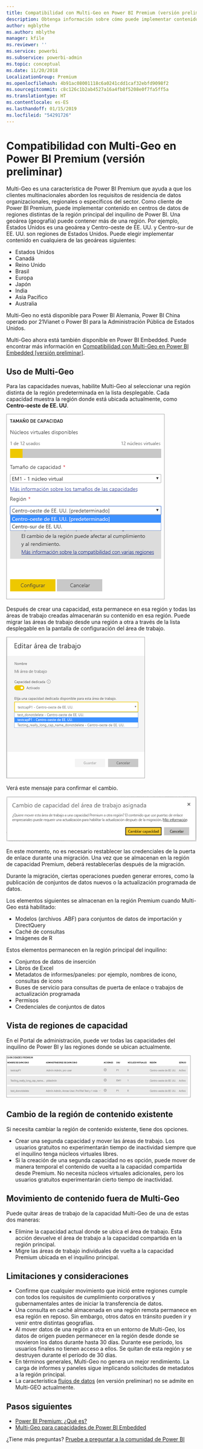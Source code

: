 ```yaml
---
title: Compatibilidad con Multi-Geo en Power BI Premium (versión preliminar)
description: Obtenga información sobre cómo puede implementar contenido en centros de datos de regiones distintas de la región principal del inquilino de Power BI.
author: mgblythe
ms.author: mblythe
manager: kfile
ms.reviewer: ''
ms.service: powerbi
ms.subservice: powerbi-admin
ms.topic: conceptual
ms.date: 11/20/2018
LocalizationGroup: Premium
ms.openlocfilehash: 4b91ac08001118c6a0241cdd1caf32ebfd9098f2
ms.sourcegitcommit: c8c126c1b2ab4527a16a4fb8f5208e0f7fa5ff5a
ms.translationtype: HT
ms.contentlocale: es-ES
ms.lasthandoff: 01/15/2019
ms.locfileid: "54291726"
---
```

# <a name="multi-geo-support-for-power-bi-premium-preview"></a>Compatibilidad con Multi-Geo en Power BI Premium (versión preliminar)

Multi-Geo es una característica de Power BI Premium que ayuda a que los clientes multinacionales aborden los requisitos de residencia de datos organizacionales, regionales o específicos del sector. Como cliente de Power BI Premium, puede implementar contenido en centros de datos de regiones distintas de la región principal del inquilino de Power BI. Una geoárea (geografía) puede contener más de una región. Por ejemplo, Estados Unidos es una geoárea y Centro-oeste de EE. UU. y Centro-sur de EE. UU. son regiones de Estados Unidos. Puede elegir implementar contenido en cualquiera de las geoáreas siguientes:

- Estados Unidos
- Canadá
- Reino Unido
- Brasil
- Europa
- Japón
- India
- Asia Pacífico
- Australia

Multi-Geo no está disponible para Power BI Alemania, Power BI China operado por 21Vianet o Power BI para la Administración Pública de Estados Unidos.

Multi-Geo ahora está también disponible en Power BI Embedded. Puede encontrar más información en [Compatibilidad con Multi-Geo en Power BI Embedded [versión preliminar]](developer/embedded-multi-geo.md).

## <a name="using-multi-geo"></a>Uso de Multi-Geo

Para las capacidades nuevas, habilite Multi-Geo al seleccionar una región distinta de la región predeterminada en la lista desplegable.  Cada capacidad muestra la región donde está ubicada actualmente, como **Centro-oeste de EE. UU**.

![Tamaño de capacidad: seleccione una región. Multi-Geo de Power BI](media/service-admin-premium-multi-geo/power-bi-multi-geo-capacity-size.png)

Después de crear una capacidad, esta permanece en esa región y todas las áreas de trabajo creadas almacenarán su contenido en esa región. Puede migrar las áreas de trabajo desde una región a otra a través de la lista desplegable en la pantalla de configuración del área de trabajo.

![Edición del área de trabajo: elija una capacidad disponible. Multi-Geo de Power BI](media/service-admin-premium-multi-geo/power-bi-multi-geo-edit-workspace.png)

Verá este mensaje para confirmar el cambio.

![Confirmación del cambio del área de trabajo asignada](media/service-admin-premium-multi-geo/power-bi-multi-geo-change-assigned-workspace-capacity.png)

En este momento, no es necesario restablecer las credenciales de la puerta de enlace durante una migración.  Una vez que se almacenan en la región de capacidad Premium, deberá restablecerlas después de la migración.

Durante la migración, ciertas operaciones pueden generar errores, como la publicación de conjuntos de datos nuevos o la actualización programada de datos.  

Los elementos siguientes se almacenan en la región Premium cuando Multi-Geo está habilitado:

- Modelos (archivos .ABF) para conjuntos de datos de importación y DirectQuery
- Caché de consultas
- Imágenes de R

Estos elementos permanecen en la región principal del inquilino:

- Conjuntos de datos de inserción
- Libros de Excel
- Metadatos de informes/paneles: por ejemplo, nombres de icono, consultas de icono
- Buses de servicio para consultas de puerta de enlace o trabajos de actualización programada
- Permisos
- Credenciales de conjuntos de datos

## <a name="view-capacity-regions"></a>Vista de regiones de capacidad

En el Portal de administración, puede ver todas las capacidades del inquilino de Power BI y las regiones donde se ubican actualmente.

![Vista de capacidades Premium](media/service-admin-premium-multi-geo/power-bi-multi-geo-premium-capacities.png) 

## <a name="change-the-region-for-existing-content"></a>Cambio de la región de contenido existente

Si necesita cambiar la región de contenido existente, tiene dos opciones.

- Crear una segunda capacidad y mover las áreas de trabajo. Los usuarios gratuitos no experimentarán tiempo de inactividad siempre que el inquilino tenga núcleos virtuales libres.
- Si la creación de una segunda capacidad no es opción, puede mover de manera temporal el contenido de vuelta a la capacidad compartida desde Premium. No necesita núcleos virtuales adicionales, pero los usuarios gratuitos experimentarán cierto tiempo de inactividad.

## <a name="move-content-out-of-multi-geo"></a>Movimiento de contenido fuera de Multi-Geo  

Puede quitar áreas de trabajo de la capacidad Multi-Geo de una de estas dos maneras:

- Elimine la capacidad actual donde se ubica el área de trabajo.  Esta acción devuelve el área de trabajo a la capacidad compartida en la región principal.
- Migre las áreas de trabajo individuales de vuelta a la capacidad Premium ubicada en el inquilino principal.

## <a name="limitations-and-considerations"></a>Limitaciones y consideraciones

- Confirme que cualquier movimiento que inició entre regiones cumple con todos los requisitos de cumplimiento corporativos y gubernamentales antes de iniciar la transferencia de datos.
- Una consulta en caché almacenada en una región remota permanece en esa región en reposo. Sin embargo, otros datos en tránsito pueden ir y venir entre distintas geografías.
- Al mover datos de una región a otra en un entorno de Multi-Geo, los datos de origen pueden permanecer en la región desde donde se movieron los datos durante hasta 30 días. Durante ese período, los usuarios finales no tienen acceso a ellos. Se quitan de esta región y se destruyen durante el período de 30 días.
- En términos generales, Multi-Geo no genera un mejor rendimiento. La carga de informes y paneles sigue implicando solicitudes de metadatos a la región principal.
- La característica [flujos de datos](service-dataflows-overview.md) (en versión preliminar) no se admite en Multi-GEO actualmente.

## <a name="next-steps"></a>Pasos siguientes

- [Power BI Premium: ¿Qué es?](service-premium.md)
- [Multi-Geo para capacidades de Power BI Embedded](developer/embedded-multi-geo.md)

¿Tiene más preguntas? [Pruebe a preguntar a la comunidad de Power BI](http://community.powerbi.com/)
